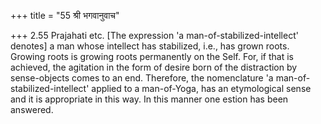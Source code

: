 +++
title = "55 श्री भगवानुवाच"

+++
2.55 Prajahati etc. \[The expression 'a man-of-stabilized-intellect'
denotes\] a man whose intellect has stabilized, i.e., has grown roots.
Growing roots is growing roots permanently on the Self. For, if that is
achieved, the agitation in the form of desire born of the distraction by
sense-objects comes to an end. Therefore, the nomenclature 'a
man-of-stabilized-intellect' applied to a man-of-Yoga, has an
etymological sense and it is appropriate in this way. In this manner one
estion has been answered.
